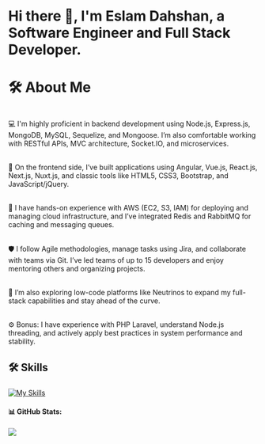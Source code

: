 <h1 align="left">Hi there 👋, I'm Eslam Dahshan, a Software Engineer and Full Stack Developer.</h1>

###

<h1>🛠 About Me</h1><br>
💻 I'm highly proficient in backend development using Node.js, Express.js, MongoDB, MySQL, Sequelize, and Mongoose. I’m also comfortable working with RESTful APIs, MVC architecture, Socket.IO, and microservices.<br><br>

🎨 On the frontend side, I’ve built applications using Angular, Vue.js, React.js, Next.js, Nuxt.js, and classic tools like HTML5, CSS3, Bootstrap, and JavaScript/jQuery.<br><br>

🚀 I have hands-on experience with AWS (EC2, S3, IAM) for deploying and managing cloud infrastructure, and I’ve integrated Redis and RabbitMQ for caching and messaging queues.<br><br>

🛡 I follow Agile methodologies, manage tasks using Jira, and collaborate with teams via Git. I’ve led teams of up to 15 developers and enjoy mentoring others and organizing projects.<br><br>

🧠 I’m also exploring low-code platforms like Neutrinos to expand my full-stack capabilities and stay ahead of the curve.<br><br>

⚙️ Bonus: I have experience with PHP Laravel, understand Node.js threading, and actively apply best practices in system performance and stability.<br>

###
<h2 align="left"> 🛠 Skills</h2>

###
[![My Skills](https://skillicons.dev/icons?i=aws,react,vue,nodejs,npm,nextjs,nuxtjs,ts,vscode,bootstrap,css,scss,html,js,mongodb,postman,laravel,nginx,express,jquery,firebase,graphql,github,git,gitlab,heroku,jest,materialui,mysql,netlify,prisma,rabbitmq,webpack&perline=10)](https://skillicons.dev)
<!-- 
<div align="left">
react
Amro
ts
Amro
vscode
Amro
tailwind
Amro
js
Amro
html
Amro
css
Amro
Amro Al Nagme
bootstrap

  <img src="https://cdn.jsdelivr.net/gh/devicons/devicon@latest/icons/angularjs/angularjs-original.svg" height="40" alt="javascript logo"  />
  <img width="12" />
  <img src="https://cdn.jsdelivr.net/gh/devicons/devicon@latest/icons/angularmaterial/angularmaterial-plain.svg" alt="angularmaterial
 logo"
 />
  <img width="12" />
  <img src="https://cdn.jsdelivr.net/gh/devicons/devicon/icons/javascript/javascript-original.svg" height="40" alt="javascript logo"  />
  <img width="12" />
  <img src="https://cdn.jsdelivr.net/gh/devicons/devicon/icons/javascript/javascript-original.svg" height="40" alt="javascript logo"  />
  <img width="12" />
  <img src="https://cdn.jsdelivr.net/gh/devicons/devicon/icons/javascript/javascript-original.svg" height="40" alt="javascript logo"  />
  <img width="12" />
  <img src="https://cdn.jsdelivr.net/gh/devicons/devicon/icons/javascript/javascript-original.svg" height="40" alt="javascript logo"  />
  <img width="12" />
  <img src="https://cdn.jsdelivr.net/gh/devicons/devicon/icons/javascript/javascript-original.svg" height="40" alt="javascript logo"  />
  <img width="12" />

  <img src="https://cdn.jsdelivr.net/gh/devicons/devicon/icons/javascript/javascript-original.svg" height="40" alt="javascript logo"  />
  <img width="12" />
  <img src="https://cdn.jsdelivr.net/gh/devicons/devicon/icons/typescript/typescript-original.svg" height="40" alt="typescript logo"  />
  <img width="12" />
  <img src="https://cdn.jsdelivr.net/gh/devicons/devicon/icons/nodejs/nodejs-original.svg" height="40" alt="nodejs logo"  />
  <img width="12" />
  <img src="https://cdn.jsdelivr.net/gh/devicons/devicon/icons/nextjs/nextjs-original.svg" height="40" alt="nextjs logo"  />
  <img width="12" />
  <img src="https://cdn.jsdelivr.net/gh/devicons/devicon/icons/react/react-original.svg" height="40" alt="react logo"  />
  <img width="12" />
  <img src="https://cdn.jsdelivr.net/gh/devicons/devicon/icons/mysql/mysql-original.svg" height="40" alt="mysql logo"  />
  <img width="12" />
  <img src="https://cdn.jsdelivr.net/gh/devicons/devicon/icons/postgresql/postgresql-original.svg" height="40" alt="postgresql logo"  />
  <img width="12" />
  <img src="https://cdn.jsdelivr.net/gh/devicons/devicon/icons/mongodb/mongodb-original.svg" height="40" alt="mongodb logo"  />
  <img width="12" />
  <img src="https://cdn.jsdelivr.net/gh/devicons/devicon/icons/git/git-original.svg" height="40" alt="git logo"  />
  <img width="12" />
  <img src="https://cdn.jsdelivr.net/gh/devicons/devicon/icons/graphql/graphql-plain.svg" height="40" alt="graphql logo"  />
  <img width="12" />
  <img src="https://cdn.jsdelivr.net/gh/devicons/devicon/icons/jira/jira-original.svg" height="40" alt="jira logo"  />
</div> -->



#### 📊 GitHub Stats:

![](https://github-readme-stats.vercel.app/api/top-langs/?username=eslamdahshan61&theme=dark&hide_border=true&include_all_commits=true&count_private=true&layout=compact)

